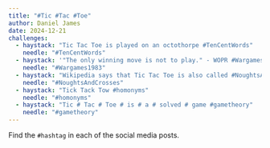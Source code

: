 ```yaml
---
title: "#Tic #Tac #Toe"
author: Daniel James
date: 2024-12-21
challenges:
  - haystack: "Tic Tac Toe is played on an octothorpe #TenCentWords"
    needle: "#TenCentWords"
  - haystack: '"The only winning move is not to play." - WOPR #Wargames1983'
    needle: "#Wargames1983"
  - haystack: "Wikipedia says that Tic Tac Toe is also called #NoughtsAndCrosses"
    needle: "#NoughtsAndCrosses"
  - haystack: "Tick Tack Tow #homonyms"
    needle: "#homonyms"
  - haystack: "Tic # Tac # Toe # is # a # solved # game #gametheory"
    needle: "#gametheory"
---
```


Find the <code>#hashtag</code> in each of the social media posts.
